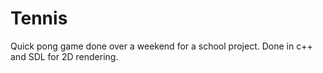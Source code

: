 # Tennis
Quick pong game done over a weekend for a school project. Done in c++ and SDL for 2D rendering.
